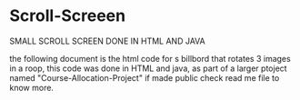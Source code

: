 # Scroll-Screeen
SMALL SCROLL SCREEN DONE IN HTML AND JAVA

the following document is the html code for s billbord that rotates 3 images in a roop, this code was done in HTML and java,
as part of a larger ptoject named "Course-Allocation-Project" if made public check read me file to know more. 


